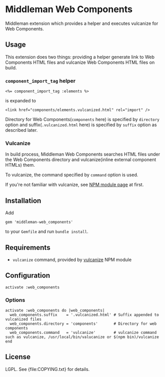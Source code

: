 Middleman Web Components
========================

Middleman extension which provides a helper and executes vulcanize for Web Components.

Usage
-----

This extension does two things: providing a helper generate link to Web Components HTML files and vulcanize Web Components HTML files on build.

### `component_import_tag` helper ###

    <%= component_import_tag :elements %>

is expanded to

    <link href="components/elements.vulcanized.html" rel="import" />

Directory for Web Components(`components` here) is specified by `directory` option and suffix(`.vulcanized.html` here) is specified by `suffix` option as described later.

### Vulcanize ###

In build process, Middleman Web Components searches HTML files under the Web Components directory and vulcanize(inline external component HTMLs) them.

To vulcanize, the command specified by `command` option is used.

If you're not familiar with vulcanize, see [NPM module page][vulcanize] at first.

Installation
------------

Add

    gem 'middleman-web_components'

to your `Gemfile` and run `bundle install`.

Requirements
------------

* `vulcanize` command, provided by [vulcanize][] NPM module

Configuration
-------------

    activate :web_components

### Options ###

    activate :web_components do |web_components|
      web_components.suffix    = '.vulcanized.html' # Suffix appended to vulcanized files
      web_components.directory = 'components'       # Directory for web components
      web_components.command   = 'vulcanize'        # vulcanize command such as vulcanize, /usr/local/bin/valucanize or $(npm bin)/vulcanize
    end

License
-------

LGPL. See {file:COPYING.txt} for details.

[vulcanize]: https://www.npmjs.com/package/vulcanize
